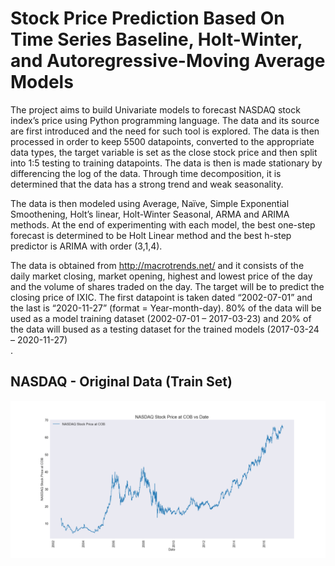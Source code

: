 # Stock Price Prediction Based On Time Series Baseline, Holt-Winter, and Autoregressive-Moving Average Models

The project aims to build Univariate models to forecast NASDAQ stock index’s price using Python programming language. The data and its source are first introduced and the need for such tool is explored. The data is then processed in order to keep 5500 datapoints, converted to the appropriate data types, the target variable is set as the close stock price and then split into 1:5 testing to training datapoints. The data is then is made stationary by differencing the log of the data. Through time decomposition, it is determined that the data has a strong trend and weak seasonality.<br>

The data is then modeled using Average, Naïve, Simple Exponential Smoothening, Holt’s linear, Holt-Winter Seasonal, ARMA and ARIMA methods. At the end of experimenting with each model, the best one-step forecast is determined to be Holt Linear method and the best h-step predictor is ARIMA with order (3,1,4).

The data is obtained from http://macrotrends.net/ and it consists of the daily market closing, market opening, highest and lowest price of the day and the volume of shares traded on the day. The target will be to predict the closing price of IXIC. The first datapoint is taken dated “2002-07-01” and the last is “2020-11-27” (format = Year-month-day). 80% of the data will be used as a model training dataset (2002-07-01 – 2017-03-23) and 20% of the data will bused as a testing dataset for the trained models (2017-03-24 – 2020-11-27)<br>.

## NASDAQ - Original Data (Train Set)
![NASDAQ - Original Data (Train Set)](Images/NASDAQ_Stock_Price_at_COB_vs_Date.png)
